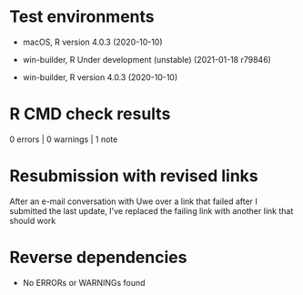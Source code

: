 # Test environments

  - macOS, R version 4.0.3 (2020-10-10)

  - win-builder, R Under development (unstable) (2021-01-18 r79846)

  - win-builder, R version 4.0.3 (2020-10-10)

# R CMD check results

0 errors | 0 warnings | 1 note

# Resubmission with revised links
After an e-mail conversation with Uwe over a link that failed after I submitted the last update, I've replaced the failing link with another link that should work

# Reverse dependencies

- No ERRORs or WARNINGs found
